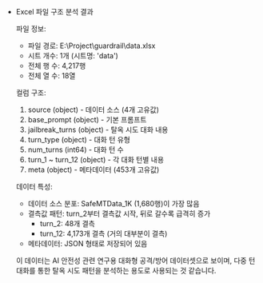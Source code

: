 - Excel 파일 구조 분석 결과

  파일 정보:
  - 파일 경로: E:\Project\guardrail\data.xlsx
  - 시트 개수: 1개 (시트명: 'data')
  - 전체 행 수: 4,217행
  - 전체 열 수: 18열

  컬럼 구조:
  1. source (object) - 데이터 소스 (4개 고유값)
  2. base_prompt (object) - 기본 프롬프트
  3. jailbreak_turns (object) - 탈옥 시도 대화 내용
  4. turn_type (object) - 대화 턴 유형
  5. num_turns (int64) - 대화 턴 수
  6. turn_1 ~ turn_12 (object) - 각 대화 턴별 내용
  7. meta (object) - 메타데이터 (453개 고유값)

  데이터 특성:
  - 데이터 소스 분포: SafeMTData_1K (1,680행)이 가장 많음
  - 결측값 패턴: turn_2부터 결측값 시작, 뒤로 갈수록 급격히 증가
    - turn_2: 48개 결측
    - turn_12: 4,173개 결측 (거의 대부분이 결측)
  - 메타데이터: JSON 형태로 저장되어 있음

  이 데이터는 AI 안전성 관련 연구용 대화형 공격/방어 데이터셋으로 보이며, 다중 턴 대화를 통한 탈옥 시도 패턴을 분석하는 용도로 사용되는 것 같습니다.